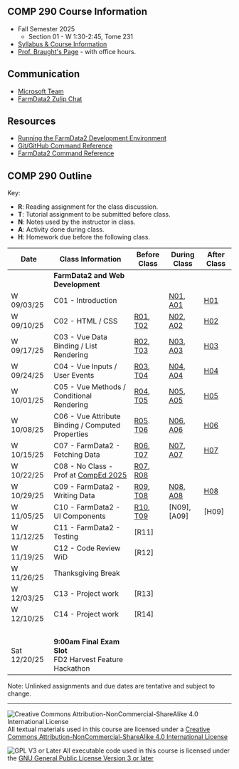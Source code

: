 ## COMP 290 Course Information
- Fall Semester 2025
  - Section 01 - W 1:30-2:45, Tome 231
- [Syllabus & Course Information](syllabus.md)
- [Prof. Braught's Page](http://users.dickinson.edu/~braught/) - with office hours.

## Communication

- [Microsoft Team](https://teams.microsoft.com/l/team/19%3AuTqtmwXMZDfh50-FVnF1iyiv8eVS4GrvhNJKwN6KTLs1%40thread.tacv2/conversations?groupId=7b6ae7d2-39d8-43fe-8ccf-7f28e8bf428b&tenantId=6232b055-76b9-4c13-9b88-b562ae7db6fb)
- [FarmData2 Zulip Chat](https://farmdata2.zulipchat.com/)

## Resources

- [Running the FarmData2 Development Environment](https://github.com/FarmData2/FarmData2/blob/development/docs/install/codespaces.md)
- [Git/GitHub Command Reference](https://github.com/FarmData2/FD2-School-Materials/blob/main/GitReference/GitReference.md)
- [FarmData2 Command Reference](https://github.com/FarmData2/FD2-School-Materials/blob/main/FD2CommandReference.md)

## COMP 290 Outline

Key:
- __R__: Reading assignment for the class discussion.
- __T__: Tutorial assignment to be submitted before class.
- __N__: Notes used by the instructor in class.
- __A__: Activity done during class.
- __H__: Homework due before the following class.

Date            | Class Information                                 | Before Class | During Class | After Class
----------------|---------------------------------------------------|--------------|--------------|-------------
&nbsp;          | **FarmData2 and Web Development**                 |              |              |
W 09/03/25      | C01 - Introduction                                |              | [N01], [A01] | [H01]
W 09/10/25      | C02 - HTML / CSS                                  | [R01], [T02] | [N02], [A02] | [H02]
W 09/17/25      | C03 - Vue Data Binding / List Rendering           | [R02], [T03] | [N03], [A03] | [H03] 
W 09/24/25      | C04 - Vue Inputs / User Events                    | [R03], [T04] | [N04], [A04] | [H04]
W 10/01/25      | C05 - Vue Methods / Conditional Rendering         | [R04], [T05] | [N05], [A05] | [H05]
W 10/08/25      | C06 - Vue Attribute Binding / Computed Properties | [R05]. [T06] | [N06], [A06] | [H06]
W 10/15/25      | C07 - FarmData2 - Fetching Data                   | [R06], [T07] | [N07], [A07] | [H07]
W 10/22/25      | C08 - No Class - Prof at [CompEd 2025]            | [R07], [R08] |
W 10/29/25      | C09 - FarmData2 - Writing Data                    | [R09], [T08] | [N08], [A08] | [H08]
W 11/05/25      | C10 - FarmData2 - UI Components                   | [R10], [T09] | [N09], [A09] | [H09]
W 11/12/25      | C11 - FarmData2 - Testing                         | [R11]        |
W 11/19/25      | C12 - Code Review WiD                             | [R12]        |
W 11/26/25      | Thanksgiving Break                                |              |
W 12/03/25      | C13 - Project work                                | [R13]        |
W 12/10/25      | C14 - Project work                                | [R14]        |
&nbsp;          |
Sat 12/20/25    | **9:00am Final Exam Slot**<br> FD2 Harvest Feature Hackathon                      

Note: Unlinked assignments and due dates are tentative and subject to change.

[N01]: https://github.com/FarmData2/FD2-School-Materials/blob/main/01-Introduction/01-Intro-Class-Notes.md
[A01]: https://github.com/FarmData2/FD2-School-Materials/blob/main/01-Introduction/01-Intro-Hands-On.md
[H01]: https://github.com/FarmData2/FD2-School-Materials/blob/main/01-Introduction/01-Intro-Application.md

[T02]: https://github.com/FarmData2/FD2-School-Materials/blob/main/02-HTML-CSS/02-HTML-CSS-Tutorials.md
[N02]: https://github.com/FarmData2/FD2-School-Materials/blob/main/02-HTML-CSS/02-HTML-CSS-Class-Notes.md
[A02]: https://github.com/FarmData2/FD2-School-Materials/blob/main/02-HTML-CSS/02-HTML-CSS-Hands-On.md
[H02]: https://github.com/FarmData2/FD2-School-Materials/blob/main/02-HTML-CSS/02-HTML-CSS-Application.md

[T03]: https://github.com/FarmData2/FD2-School-Materials/blob/main/03-Vue1/03-Vue1-Tutorials.md
[N03]: https://github.com/FarmData2/FD2-School-Materials/blob/main/03-Vue1/03-Vue1-Class-Notes.md
[A03]: https://github.com/FarmData2/FD2-School-Materials/blob/main/03-Vue1/03-Vue1-Hands-On.md
[H03]: https://github.com/FarmData2/FD2-School-Materials/blob/main/03-Vue1/03-Vue1-Application.md

[T04]: https://github.com/FarmData2/FD2-School-Materials/blob/main/04-Vue2/04-Vue2-Tutorials.md
[N04]: https://github.com/FarmData2/FD2-School-Materials/blob/main/04-Vue2/04-Vue2-Class-Notes.md
[A04]: https://github.com/FarmData2/FD2-School-Materials/blob/main/04-Vue2/04-Vue2-Hands-On.md
[H04]: https://github.com/FarmData2/FD2-School-Materials/blob/main/04-Vue2/04-Vue2-Application.md

[T05]: https://github.com/FarmData2/FD2-School-Materials/blob/main/05-Vue3/05-Vue3-Tutorials.md
[N05]: https://github.com/FarmData2/FD2-School-Materials/blob/main/05-Vue3/05-Vue3-Class-Notes.md
[A05]: https://github.com/FarmData2/FD2-School-Materials/blob/main/05-Vue3/05-Vue3-Hands-On.md
[H05]: https://github.com/FarmData2/FD2-School-Materials/blob/main/05-Vue3/05-Vue3-Application.md

[T06]: https://github.com/FarmData2/FD2-School-Materials/blob/main/06-Vue4/06-Vue4-Tutorials.md
[N06]: https://github.com/FarmData2/FD2-School-Materials/blob/main/06-Vue4/06-Vue4-Class-Notes.md
[A06]: https://github.com/FarmData2/FD2-School-Materials/blob/main/06-Vue4/06-Vue4-Hands-On.md
[H06]: https://github.com/FarmData2/FD2-School-Materials/blob/main/06-Vue4/06-Vue4-Application.md

[T07]: https://github.com/FarmData2/FD2-School-Materials/blob/main/07-FD1/07-FD1-Tutorials.md
[N07]: https://github.com/FarmData2/FD2-School-Materials/blob/main/07-FD1/07-FD1-Class-Notes.md
[A07]: https://github.com/FarmData2/FD2-School-Materials/blob/main/07-FD1/07-FD1-Hands-On.md
[H07]: https://github.com/FarmData2/FD2-School-Materials/blob/main/07-FD1/07-FD1-Application.md

[T08]: https://github.com/FarmData2/FD2-School-Materials/blob/main/08-FD2/08-FD2-Tutorials.md
[N08]: https://github.com/FarmData2/FD2-School-Materials/blob/main/08-FD2/08-FD2-Class-Notes.md
[A08]: https://github.com/FarmData2/FD2-School-Materials/blob/main/08-FD2/08-FD2-Hands-On.md
[H08]: https://github.com/FarmData2/FD2-School-Materials/blob/main/08-FD2/08-FD2-Application.md

[T09]: https://github.com/FarmData2/FD2-School-Materials/blob/main/09-FD3/09-FD3-Tutorials.md
<!--
[N09]: https://github.com/FarmData2/FD2-School-Materials/blob/main/09-FD3/09-FD3-Class-Notes.md
[A09]: https://github.com/FarmData2/FD2-School-Materials/blob/main/09-FD3/09-FD3-Hands-On.md
[H09]: https://github.com/FarmData2/FD2-School-Materials/blob/main/09-FD3/09-FD3-Application.md
-->


[R01]: materials/readings/R01.md
[R02]: materials/readings/R02.md
[R03]: materials/readings/R03.md
[R04]: materials/readings/R04.md
[R05]: materials/readings/R05.md
[R06]: materials/readings/R06.md
[R07]: materials/readings/R07.md
[R08]: materials/readings/R08.md
[R09]: materials/readings/R09.md
[R10]: materials/readings/R10.md

[CompEd 2025]: https://comped.acm.org/2025/

---

![Creative Commons Attribution-NonCommercial-ShareAlike 4.0 International License](https://i.creativecommons.org/l/by-nc-sa/4.0/88x31.png "Creative Commons Attribution-NonCommercial-ShareAlike 4.0 International License") All textual materials used in this course are licensed under a [Creative Commons Attribution-NonCommercial-ShareAlike 4.0 International License](http://creativecommons.org/licenses/by-nc-sa/4.0/)

![GPL V3 or Later](https://www.gnu.org/graphics/gplv3-or-later-sm.png "GPL V3 or later") All executable code used in this course is licensed under the [GNU General Public License Version 3 or later](https://www.gnu.org/licenses/gpl.txt)
